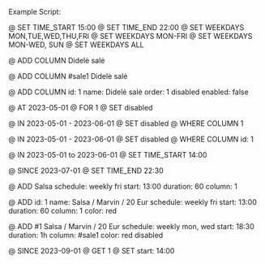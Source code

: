 Example Script:

@ SET TIME_START 15:00
@ SET TIME_END 22:00
@ SET WEEKDAYS MON,TUE,WED,THU,FRI
@ SET WEEKDAYS MON-FRI
@ SET WEEKDAYS MON-WED, SUN
@ SET WEEKDAYS ALL

@ ADD COLUMN Didelė salė

@ ADD COLUMN #sale1 Didelė salė

@ ADD COLUMN
  id: 1
  name: Didelė salė
  order: 1
  disabled
  enabled: false

@ AT 2023-05-01
  @ FOR 1
  @ SET disabled

@ IN 2023-05-01 - 2023-06-01
  @ SET disabled
  @ WHERE COLUMN 1

@ IN 2023-05-01 - 2023-06-01
  @ SET disabled
  @ WHERE COLUMN
    id: 1

@ IN 2023-05-01 to 2023-06-01
  @ SET TIME_START 14:00

@ SINCE 2023-07-01
  @ SET TIME_END 22:30

@ ADD Salsa
  schedule: weekly fri
  start: 13:00
  duration: 60
  column: 1

@ ADD
  id: 1
  name: Salsa / Marvin / 20 Eur
  schedule: weekly fri
  start: 13:00
  duration: 60
  column: 1
  color: red

@ ADD #1 Salsa / Marvin / 20 Eur
  schedule: weekly mon, wed
  start: 18:30
  duration: 1h
  column: #sale1
  color: red
  disabled


@ SINCE 2023-09-01
  @ GET 1
  @ SET start: 14:00
